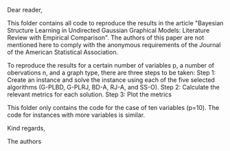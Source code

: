 Dear reader,

This folder contains all code to reproduce the results in the article "Bayesian Structure Learning in Undirected Gaussian Graphical Models: Literature Review with Empirical Comparison". The authors of this paper are not mentioned here to comply with the anonymous requirements of the Journal of the American Statistical Association. 

To reproduce the results for a certain number of variables p, a number of obervations n, and a graph type, there are three steps to be taken:
Step 1: Create an instance and solve the instance using each of the five selected algorithms (G-PLBD, G-PLRJ, BD-A, RJ-A, and SS-O).
Step 2: Calculate the relevant metrics for each solution.
Step 3: Plot the metrics

This folder only contains the code for the case of ten variables (p=10). The code for instances with more variables is similar.

Kind regards,

The authors



